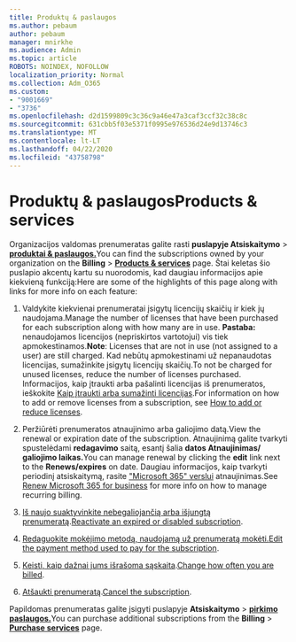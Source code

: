 ```yaml
---
title: Produktų & paslaugos
ms.author: pebaum
author: pebaum
manager: mnirkhe
ms.audience: Admin
ms.topic: article
ROBOTS: NOINDEX, NOFOLLOW
localization_priority: Normal
ms.collection: Adm_O365
ms.custom:
- "9001669"
- "3736"
ms.openlocfilehash: d2d1599809c3c36c9a46e47a3caf3ccf32c38c8c
ms.sourcegitcommit: 631cbb5f03e5371f0995e976536d24e9d13746c3
ms.translationtype: MT
ms.contentlocale: lt-LT
ms.lasthandoff: 04/22/2020
ms.locfileid: "43758798"
---
```

# <a name="products--services"></a><span data-ttu-id="0c1ed-102">Produktų & paslaugos</span><span class="sxs-lookup"><span data-stu-id="0c1ed-102">Products & services</span></span>

<span data-ttu-id="0c1ed-103">Organizacijos valdomas prenumeratas galite rasti **puslapyje Atsiskaitymo** > [**produktai & paslaugos.**](https://go.microsoft.com/fwlink/p/?linkid=842054)</span><span class="sxs-lookup"><span data-stu-id="0c1ed-103">You can find the subscriptions owned by your organization on the **Billing** > [**Products & services**](https://go.microsoft.com/fwlink/p/?linkid=842054) page.</span></span> <span data-ttu-id="0c1ed-104">Štai keletas šio puslapio akcentų kartu su nuorodomis, kad daugiau informacijos apie kiekvieną funkciją:</span><span class="sxs-lookup"><span data-stu-id="0c1ed-104">Here are some of the highlights of this page along with links for more info on each feature:</span></span>

1. <span data-ttu-id="0c1ed-105">Valdykite kiekvienai prenumeratai įsigytų licencijų skaičių ir kiek jų naudojama.</span><span class="sxs-lookup"><span data-stu-id="0c1ed-105">Manage the number of licenses that have been purchased for each subscription along with how many are in use.</span></span>  <span data-ttu-id="0c1ed-106">**Pastaba:** nenaudojamos licencijos (nepriskirtos vartotojui) vis tiek apmokestinamos.</span><span class="sxs-lookup"><span data-stu-id="0c1ed-106">**Note**: Licenses that are not in use (not assigned to a user) are still charged.</span></span>  <span data-ttu-id="0c1ed-107">Kad nebūtų apmokestinami už nepanaudotas licencijas, sumažinkite įsigytų licencijų skaičių.</span><span class="sxs-lookup"><span data-stu-id="0c1ed-107">To not be charged for unused licenses, reduce the number of licenses purchased.</span></span> <span data-ttu-id="0c1ed-108">Informacijos, kaip įtraukti arba pašalinti licencijas iš prenumeratos, ieškokite [Kaip įtraukti arba sumažinti licencijas](https://docs.microsoft.com/alchemyinsights/how-to-add-or-reduce-licenses).</span><span class="sxs-lookup"><span data-stu-id="0c1ed-108">For information on how to add or remove licenses from a subscription, see [How to add or reduce licenses](https://docs.microsoft.com/alchemyinsights/how-to-add-or-reduce-licenses).</span></span>

2. <span data-ttu-id="0c1ed-109">Peržiūrėti prenumeratos atnaujinimo arba galiojimo datą.</span><span class="sxs-lookup"><span data-stu-id="0c1ed-109">View the renewal or expiration date of the subscription.</span></span>  <span data-ttu-id="0c1ed-110">Atnaujinimą galite tvarkyti spustelėdami **redagavimo** saitą, esantį šalia **datos Atnaujinimas/ galiojimo laikas.**</span><span class="sxs-lookup"><span data-stu-id="0c1ed-110">You can manage renewal by clicking the **edit** link next to the **Renews/expires** on date.</span></span>  <span data-ttu-id="0c1ed-111">Daugiau informacijos, kaip tvarkyti periodinį atsiskaitymą, rasite ["Microsoft 365" verslui](https://go.microsoft.com/fwlink/?linkid=2119216) atnaujinimas.</span><span class="sxs-lookup"><span data-stu-id="0c1ed-111">See [Renew Microsoft 365 for business](https://go.microsoft.com/fwlink/?linkid=2119216) for more info on how to manage recurring billing.</span></span>

3. <span data-ttu-id="0c1ed-112">[Iš naujo suaktyvinkite nebegaliojančią arba išjungtą prenumeratą](https://go.microsoft.com/fwlink/?linkid=2117519).</span><span class="sxs-lookup"><span data-stu-id="0c1ed-112">[Reactivate an expired or disabled subscription](https://go.microsoft.com/fwlink/?linkid=2117519).</span></span>

4. <span data-ttu-id="0c1ed-113">[Redaguokite mokėjimo metodą, naudojamą už prenumeratą mokėti.](https://go.microsoft.com/fwlink/?linkid=2117167)</span><span class="sxs-lookup"><span data-stu-id="0c1ed-113">[Edit the payment method used to pay for the subscription](https://go.microsoft.com/fwlink/?linkid=2117167).</span></span>

5. <span data-ttu-id="0c1ed-114">[Keisti, kaip dažnai jums išrašoma sąskaita](https://go.microsoft.com/fwlink/?linkid=2119112).</span><span class="sxs-lookup"><span data-stu-id="0c1ed-114">[Change how often you are billed](https://go.microsoft.com/fwlink/?linkid=2119112).</span></span>

6. <span data-ttu-id="0c1ed-115">[Atšaukti prenumeratą](https://go.microsoft.com/fwlink/?linkid=2119113).</span><span class="sxs-lookup"><span data-stu-id="0c1ed-115">[Cancel the subscription](https://go.microsoft.com/fwlink/?linkid=2119113).</span></span>

<span data-ttu-id="0c1ed-116">Papildomas prenumeratas galite įsigyti puslapyje **Atsiskaitymo** > [**pirkimo paslaugos.**](https://go.microsoft.com/fwlink/p/?linkid=868433)</span><span class="sxs-lookup"><span data-stu-id="0c1ed-116">You can purchase additional subscriptions from the **Billing** > [**Purchase services**](https://go.microsoft.com/fwlink/p/?linkid=868433) page.</span></span>
